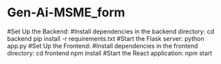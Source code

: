 # Gen-Ai-MSME_form
#Set Up the Backend:
#Install dependencies in the backend directory:
cd backend
pip install -r requirements.txt
#Start the Flask server:
python app.py
#Set Up the Frontend:
#Install dependencies in the frontend directory:
cd frontend
npm install
#Start the React application:
npm start
